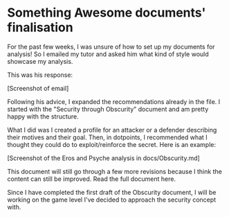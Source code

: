 # Something Awesome documents' finalisation

For the past few weeks, I was unsure of how to set up my documents for analysis! So I emailed my tutor and asked him what kind of style would showcase my analysis.

This was his response:

[Screenshot of email]

Following his advice, I expanded the recommendations already in the file. I started with the "Security through Obscurity" document and am pretty happy with the structure. 

What I did was I created a profile for an attacker or a defender describing their motives and their goal. Then, in dotpoints, I recommended what I thought they could do to exploit/reinforce the secret. Here is an example:

[Screenshot of the Eros and Psyche analysis in docs/Obscurity.md]

This document will still go through a few more revisions because I think the content can still be improved. Read the full document here.

Since I have completed the first draft of the Obscurity document, I will be working on the game level I've decided to approach the security concept with.
